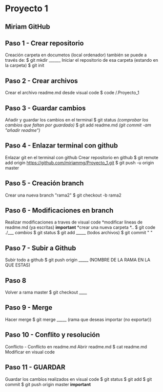 # Proyecto 1 
## Miriam GitHub

## Paso 1 - Crear repositorio
Creación carpeta en documetos (local ordenador)
    también se puede a través de:
      $ git mkdir ______
Iniciar el repositorio de esa carpeta (estando en la carpeta)
$ git init 


## Paso 2 - Crear archivos 
Crear el archivo readme.md desde visual code
$ code /.Proyecto_1

## Paso 3 - Guardar cambios
Añadir y guardar los cambios en el terminal
$ git status             *(comprobar los cambios que faltan por guardado)*
$ git add readme.md      *(git commit -am "añadir readme")*

## Paso 4 - Enlazar terminal con github
Enlazar git en el terminal con github 
Crear repositorio en github
$ git remote add origin https://github.com/miriammg/Proyecto_1.git
$ git push -u origin master


## Paso 5 - Creación branch
Crear una nueva branch "rama2"
$ git checkout -b rama2

## Paso 6 - Modificaciones en branch
Realizar modificaciones a traves de visual code 
*modificar lineas de readme.md (ya escritas) **important**
*crear una nueva carpeta
*..
$ git code ./___
    *cambios*
$ git status
$ git add _____         (todos archivos)
$ git commit "   "

## Paso 7 - Subir a Github
Subir todo a github
$ git push origin _____ (NOMBRE DE LA RAMA EN LA QUE ESTAS)

## Paso 8 
Volver a rama master
$ git checkout ____

## Paso 9 - Merge
Hacer merge
$ git merge _____ (rama que deseas importar (no exportar))


## Paso 10 - Conflito y resolución
Conflicto -
Conflicto en readme.md
Abrir readme.md
$ cat readme.md 
Modificar en visual code 

## Paso 11 - GUARDAR 
Guardar los cambios realizados en visual code
$ git status
$ git add
$ git commit
$ git push origin master   **important**

